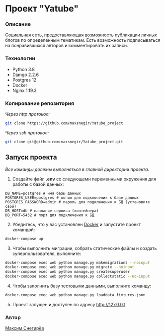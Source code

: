 # Проект "Yatube"

### Описание

Cоциальная сеть, предоставляющая возможность публикации личных блогов по
определенным тематикам. Есть возможность подписываться на понравившихся авторов и 
комментировать их записи.

### Технологии

- Python 3.8
- Django 2.2.6
- Postgres 12
- Docker
- Nginx 1.19.3

### Копирование репозитория

*Через http протокол:*

```bash
git clone https://github.com/maxsnegir/Yatube_project
```

*Через ssh протокол:*

```bash
git clone git@github.com:maxsnegir/Yatube_project.git
```

## Запуск проекта

_Все команды должны выполняться в главной директории проекта._

1. Создайте файл **.env** со следующеми переменными окружения для работы с
   базой данных:

```
DB_NAME=postgres # имя базы данных
POSTGRES_USER=postgres # логин для подключения к базе данных
POSTGRES_PASSWORD=admin # пароль для подключения к БД (установите свой)
DB_HOST=db # название сервиса (контейнера)
DB_PORT=5432 # порт для подключения к БД
```

2. Убедитесь, что у вас
   установлен [Docker](https://www.docker.com/products/docker-desktop)
   и запустите проект командой:

```bash
docker-compose up 
```

3. Чтобы выполнить миграции, собрать статические файлы и создать
   суперпользователя, выполните:

```bash
docker-compose exec web python manage.py makemigrations --noinput
docker-compose exec web python manage.py migrate --noinput
docker-compose exec web python manage.py createsuperuser
docker-compose exec web python manage.py collectstatic --no-input
```

4. Чтобы заполнить базу тестовыми данными, выполните команду:

```bash
docker-compose exec web python manage.py loaddata fixtures.json
```
5. Проект запущен и доступен по адресу http://127.0.0.1
### Автор

[Максим Снегирёв](https://t.me/maxsneg)

 
